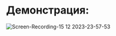 <h1>Демонстрация:</h1>


![Screen-Recording-_15 12 2023-23-57-53_](https://github.com/nolizrd/Design/assets/26836740/d0ab782b-2247-4053-93d7-88d23eed4de6)

